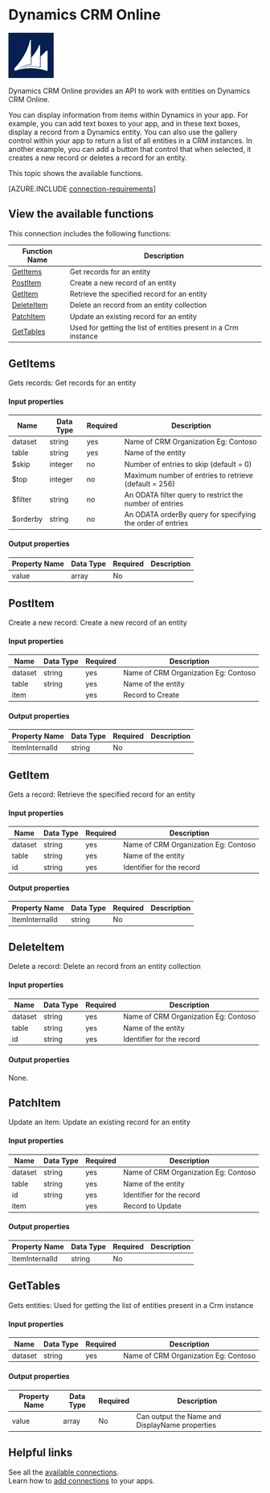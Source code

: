 <properties
	pageTitle="Overview of the Dynamics CRM Online connection | Microsoft PowerApps"
	description="See the available Dynamics CRM Online functions, responses, and examples"
	services=""	
	suite="powerapps"
	documentationCenter="" 	
	authors="MandiOhlinger"	
	manager="erikre"	
	editor="" 
	tags="" />

<tags
ms.service="powerapps"
ms.devlang="na"
ms.topic="article"
ms.tgt_pltfrm="na"
ms.workload="na"
ms.date="04/26/2016"
ms.author="mandia"/>

#  Dynamics CRM Online

![Dynamics CRM Online](./media/connection-dynamics-crmonline/dynamicscrmicon.png)

Dynamics CRM Online provides an API to work with entities on Dynamics CRM Online.

You can display information from items within Dynamics in your app. For example, you can add text boxes to your app, and in these text boxes, display a record from a Dynamics entity. You can also use the gallery control within your app to return a list of all entities in a CRM instances. In another example, you can add a button that control that when selected, it creates a new record or deletes a record for an entity. 

This topic shows the available functions.

[AZURE.INCLUDE [connection-requirements](../includes/connection-requirements.md)]

## View the available functions

This connection includes the following functions:

| Function Name |  Description |
| --- | --- |
|[GetItems](connection-dynamics-crmonline.md#getitems) | Get records for an entity |
|[PostItem](connection-dynamics-crmonline.md#postitem) | Create a new record of an entity |
|[GetItem](connection-dynamics-crmonline.md#getitem) | Retrieve the specified record for an entity |
|[DeleteItem](connection-dynamics-crmonline.md#deleteitem) | Delete an record from an entity collection |
|[PatchItem](connection-dynamics-crmonline.md#patchitem) | Update an existing record for an entity |
|[GetTables](connection-dynamics-crmonline.md#gettables) | Used for getting the list of entities present in a Crm instance |


## GetItems
Gets records: Get records for an entity 

#### Input properties

| Name| Data Type|Required|Description|
| ---|---|---|---|
|dataset|string|yes|Name of CRM Organization Eg: Contoso|
|table|string|yes|Name of the entity|
|$skip|integer|no|Number of entries to skip (default = 0)|
|$top|integer|no|Maximum number of entries to retrieve (default = 256)|
|$filter|string|no|An ODATA filter query to restrict the number of entries|
|$orderby|string|no|An ODATA orderBy query for specifying the order of entries|

#### Output properties

| Property Name | Data Type | Required | Description |
|---|---|---|---|
|value|array|No | |


## PostItem
Create a new record: Create a new record of an entity 

#### Input properties

| Name| Data Type|Required|Description|
| ---|---|---|---|
|dataset|string|yes|Name of CRM Organization Eg: Contoso|
|table|string|yes|Name of the entity|
|item| |yes|Record to Create|

#### Output properties

| Property Name | Data Type | Required | Description |
|---|---|---|---|
|ItemInternalId|string|No | |


## GetItem
Gets a record: Retrieve the specified record for an entity 

#### Input properties

| Name| Data Type|Required|Description|
| ---|---|---|---|
|dataset|string|yes|Name of CRM Organization Eg: Contoso|
|table|string|yes|Name of the entity|
|id|string|yes|Identifier for the record|

#### Output properties

| Property Name | Data Type | Required | Description |
|---|---|---|---|
|ItemInternalId|string|No | |


## DeleteItem
Delete a record: Delete an record from an entity collection 

#### Input properties

| Name| Data Type|Required|Description|
| ---|---|---|---|
|dataset|string|yes|Name of CRM Organization Eg: Contoso|
|table|string|yes|Name of the entity|
|id|string|yes|Identifier for the record|

#### Output properties
None. 


## PatchItem
Update an item: Update an existing record for an entity 

#### Input properties

| Name| Data Type|Required|Description|
| ---|---|---|---|
|dataset|string|yes|Name of CRM Organization Eg: Contoso|
|table|string|yes|Name of the entity|
|id|string|yes|Identifier for the record|
|item| |yes|Record to Update|

#### Output properties

| Property Name | Data Type | Required | Description |
|---|---|---|---|
|ItemInternalId|string|No | |


## GetTables
Gets entities: Used for getting the list of entities present in a Crm instance 

#### Input properties

| Name| Data Type|Required|Description|
| ---|---|---|---|
|dataset|string|yes|Name of CRM Organization Eg: Contoso|

#### Output properties

| Property Name | Data Type | Required | Description |
|---|---|---|---|
|value|array|No | Can output the Name and DisplayName properties |



## Helpful links

See all the [available connections](../connections-list.md).  
Learn how to [add connections](../add-manage-connections.md) to your apps.